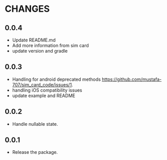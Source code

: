 # CHANGES

## 0.0.4

- Update README.md
- Add more information from sim card
- update version and gradle

## 0.0.3

- Handling for android deprecated methods <https://github.com/mustafa-707/sim_card_code/issues/1>.
- handling iOS compatibility issues
- update example and README

## 0.0.2

- Handle nullable state.

## 0.0.1

- Release the package.
